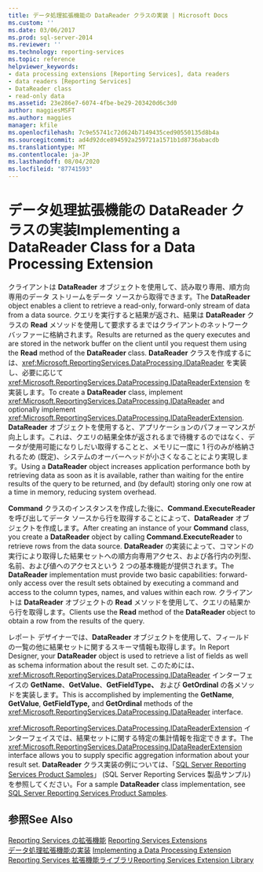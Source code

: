 ```yaml
---
title: データ処理拡張機能の DataReader クラスの実装 | Microsoft Docs
ms.custom: ''
ms.date: 03/06/2017
ms.prod: sql-server-2014
ms.reviewer: ''
ms.technology: reporting-services
ms.topic: reference
helpviewer_keywords:
- data processing extensions [Reporting Services], data readers
- data readers [Reporting Services]
- DataReader class
- read-only data
ms.assetid: 23e286e7-6074-4fbe-be29-203420d6c3d0
author: maggiesMSFT
ms.author: maggies
manager: kfile
ms.openlocfilehash: 7c9e55741c72d624b7149435ced90550135d8b4a
ms.sourcegitcommit: ad4d92dce894592a259721a1571b1d8736abacdb
ms.translationtype: MT
ms.contentlocale: ja-JP
ms.lasthandoff: 08/04/2020
ms.locfileid: "87741593"
---
```

# <a name="implementing-a-datareader-class-for-a-data-processing-extension"></a><span data-ttu-id="8ed85-102">データ処理拡張機能の DataReader クラスの実装</span><span class="sxs-lookup"><span data-stu-id="8ed85-102">Implementing a DataReader Class for a Data Processing Extension</span></span>
  <span data-ttu-id="8ed85-103">クライアントは **DataReader** オブジェクトを使用して、読み取り専用、順方向専用のデータ ストリームをデータ ソースから取得できます。</span><span class="sxs-lookup"><span data-stu-id="8ed85-103">The **DataReader** object enables a client to retrieve a read-only, forward-only stream of data from a data source.</span></span> <span data-ttu-id="8ed85-104">クエリを実行すると結果が返され、結果は **DataReader** クラスの **Read** メソッドを使用して要求するまではクライアントのネットワーク バッファーに格納されます。</span><span class="sxs-lookup"><span data-stu-id="8ed85-104">Results are returned as the query executes and are stored in the network buffer on the client until you request them using the **Read** method of the **DataReader** class.</span></span> <span data-ttu-id="8ed85-105">**DataReader** クラスを作成するには、<xref:Microsoft.ReportingServices.DataProcessing.IDataReader> を実装し、必要に応じて <xref:Microsoft.ReportingServices.DataProcessing.IDataReaderExtension> を実装します。</span><span class="sxs-lookup"><span data-stu-id="8ed85-105">To create a **DataReader** class, implement <xref:Microsoft.ReportingServices.DataProcessing.IDataReader> and optionally implement <xref:Microsoft.ReportingServices.DataProcessing.IDataReaderExtension>.</span></span> <span data-ttu-id="8ed85-106">**DataReader** オブジェクトを使用すると、アプリケーションのパフォーマンスが向上します。これは、クエリの結果全体が返されるまで待機するのではなく、データが使用可能になりしだい取得することと、メモリに一度に 1 行のみが格納されるため (既定)、システムのオーバーヘッドが小さくなることにより実現します。</span><span class="sxs-lookup"><span data-stu-id="8ed85-106">Using a **DataReader** object increases application performance both by retrieving data as soon as it is available, rather than waiting for the entire results of the query to be returned, and (by default) storing only one row at a time in memory, reducing system overhead.</span></span>  
  
 <span data-ttu-id="8ed85-107">**Command** クラスのインスタンスを作成した後に、**Command.ExecuteReader** を呼び出してデータ ソースから行を取得することによって、**DataReader** オブジェクトを作成します。</span><span class="sxs-lookup"><span data-stu-id="8ed85-107">After creating an instance of your **Command** class, you create a **DataReader** object by calling **Command.ExecuteReader** to retrieve rows from the data source.</span></span> <span data-ttu-id="8ed85-108">**DataReader** の実装によって、コマンドの実行により取得した結果セットへの順方向専用アクセス、および各行内の列型、名前、および値へのアクセスという 2 つの基本機能が提供されます。</span><span class="sxs-lookup"><span data-stu-id="8ed85-108">The **DataReader** implementation must provide two basic capabilities: forward-only access over the result sets obtained by executing a command and access to the column types, names, and values within each row.</span></span> <span data-ttu-id="8ed85-109">クライアントは **DataReader** オブジェクトの **Read** メソッドを使用して、クエリの結果から行を取得します。</span><span class="sxs-lookup"><span data-stu-id="8ed85-109">Clients use the **Read** method of the **DataReader** object to obtain a row from the results of the query.</span></span>  
  
 <span data-ttu-id="8ed85-110">レポート デザイナーでは、**DataReader** オブジェクトを使用して、フィールドの一覧の他に結果セットに関するスキーマ情報も取得します。</span><span class="sxs-lookup"><span data-stu-id="8ed85-110">In Report Designer, your **DataReader** object is used to retrieve a list of fields as well as schema information about the result set.</span></span> <span data-ttu-id="8ed85-111">このためには、<xref:Microsoft.ReportingServices.DataProcessing.IDataReader> インターフェイスの **GetName**、**GetValue**、**GetFieldType、** および **GetOrdinal** の各メソッドを実装します。</span><span class="sxs-lookup"><span data-stu-id="8ed85-111">This is accomplished by implementing the **GetName**, **GetValue**, **GetFieldType,** and **GetOrdinal** methods of the <xref:Microsoft.ReportingServices.DataProcessing.IDataReader> interface.</span></span>  
  
 <span data-ttu-id="8ed85-112"><xref:Microsoft.ReportingServices.DataProcessing.IDataReaderExtension> インターフェイスでは、結果セットに関する特定の集計情報を指定できます。</span><span class="sxs-lookup"><span data-stu-id="8ed85-112">The <xref:Microsoft.ReportingServices.DataProcessing.IDataReaderExtension> interface allows you to supply specific aggregation information about your result set.</span></span> <span data-ttu-id="8ed85-113">**DataReader** クラス実装の例については、「[SQL Server Reporting Services Product Samples](https://go.microsoft.com/fwlink/?LinkId=177889)」 (SQL Server Reporting Services 製品サンプル) を参照してください。</span><span class="sxs-lookup"><span data-stu-id="8ed85-113">For a sample **DataReader** class implementation, see [SQL Server Reporting Services Product Samples](https://go.microsoft.com/fwlink/?LinkId=177889).</span></span>  
  
## <a name="see-also"></a><span data-ttu-id="8ed85-114">参照</span><span class="sxs-lookup"><span data-stu-id="8ed85-114">See Also</span></span>  
 <span data-ttu-id="8ed85-115">[Reporting Services の拡張機能](../reporting-services-extensions.md) </span><span class="sxs-lookup"><span data-stu-id="8ed85-115">[Reporting Services Extensions](../reporting-services-extensions.md) </span></span>  
 <span data-ttu-id="8ed85-116">[データ処理拡張機能の実装](implementing-a-data-processing-extension.md) </span><span class="sxs-lookup"><span data-stu-id="8ed85-116">[Implementing a Data Processing Extension](implementing-a-data-processing-extension.md) </span></span>  
 [<span data-ttu-id="8ed85-117">Reporting Services 拡張機能ライブラリ</span><span class="sxs-lookup"><span data-stu-id="8ed85-117">Reporting Services Extension Library</span></span>](../reporting-services-extension-library.md)  
  
  
